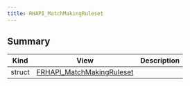 ```yaml
---
title: RHAPI_MatchMakingRuleset
---
```


## Summary
| Kind | View | Description |
|------|------|-------------|
|struct|[FRHAPI_MatchMakingRuleset](/unreal-plugins/all/structfrhapi__matchmakingruleset/#structFRHAPI__MatchMakingRuleset)||
